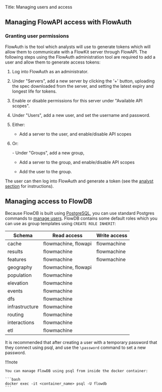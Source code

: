 Title: Managing users and access

## Managing FlowAPI access with FlowAuth

### Granting user permissions 

FlowAuth is the tool which analysts will use to generate tokens which will allow them to communicate with a FlowKit server through FlowAPI. The following steps using the FlowAuth administration tool are required to add a user and allow them to generate access tokens:

1. Log into FlowAuth as an administrator.

2. Under "Servers", add a new server by clicking the '+' button, uploading the spec downloaded from the server, and setting the latest expiry and longest life for tokens.

3. Enable or disable permissions for this server under "Available API scopes".

4. Under "Users", add a new user, and set the username and password.

5. Either:
    - Add a server to the user, and enable/disable API scopes
    <p>
7. Or:
    <p>
    - Under "Groups", add a new group,

    - Add a server to the group, and enable/disable API scopes

    - Add the user to the group.

The user can then log into FlowAuth and generate a token (see the [analyst section](../analyst/index.md#flowauth) for instructions).

## Managing access to FlowDB

Because FlowDB is built using [PostgreSQL](https://postgresql.org), you can use standard Postgres commands to [manage users](https://www.postgresql.org/docs/current/sql-createrole.html). FlowDB contains some default roles which you can use as group templates using `CREATE ROLE INHERIT`:

| Schema | Read access | Write access |
| ------ | ----------- | ------------ |
| cache | flowmachine, flowapi | flowmachine |
| results | flowmachine | flowmachine |
| features | flowmachine | flowmachine |
| geography | flowmachine, flowapi | |
| population | flowmachine | |
| elevation | flowmachine | |
| events | flowmachine | |
| dfs | flowmachine | |
| infrastructure | flowmachine | |
| routing | flowmachine | |
| interactions | flowmachine | |
| etl | flowmachine | |

It is recommended that after creating a user with a temporary password that they connect using psql, and use the `\password` command to set a new password.

!!!note

    You can manage FlowDB using psql from inside the docker container:
    
    ```bash
    docker exec -it <container_name> psql -U flowdb
    ```
